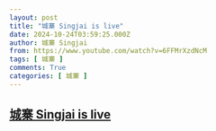 ```yaml
---
layout: post
title: "城寨 Singjai is live"
date: 2024-10-24T03:59:25.000Z
author: 城寨 Singjai
from: https://www.youtube.com/watch?v=6FFMrXzdNcM
tags: [ 城寨 ]
comments: True
categories: [ 城寨 ]
---
```

<!--1729742365000-->
[城寨 Singjai is live](https://www.youtube.com/watch?v=6FFMrXzdNcM)
------

<div>

</div>
